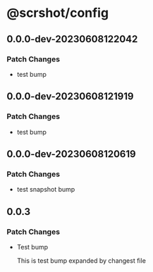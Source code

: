 # @scrshot/config

## 0.0.0-dev-20230608122042

### Patch Changes

- test bump

## 0.0.0-dev-20230608121919

### Patch Changes

- test bump

## 0.0.0-dev-20230608120619

### Patch Changes

- test snapshot bump

## 0.0.3

### Patch Changes

- Test bump

  This is test bump expanded by changest file
